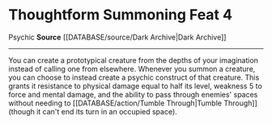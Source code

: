 ﻿---
feat: Thoughtform Summoning
id: '3666'
level: '4'
name: Thoughtform Summoning
rarity: Common
source: '[[DATABASE/source/Dark Archive|Dark Archive]]'
trait:
- '[[DATABASE/trait/Psychic|Psychic]]'
type: Feat

---
# Thoughtform Summoning <span class="item-type">Feat 4</span>

<span class="item-trait">Psychic</span>
**Source** [[DATABASE/source/Dark Archive|Dark Archive]]

---
You can create a prototypical creature from the depths of your imagination instead of calling one from elsewhere. Whenever you summon a creature, you can choose to instead create a psychic construct of that creature. This grants it resistance to physical damage equal to half its level, weakness 5 to force and mental damage, and the ability to pass through enemies' spaces without needing to [[DATABASE/action/Tumble Through|Tumble Through]] (though it can't end its turn in an occupied space).